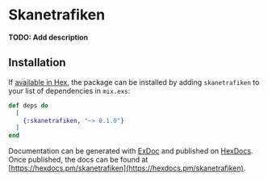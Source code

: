 # Skanetrafiken

**TODO: Add description**

## Installation

If [available in Hex](https://hex.pm/docs/publish), the package can be installed
by adding `skanetrafiken` to your list of dependencies in `mix.exs`:

```elixir
def deps do
  [
    {:skanetrafiken, "~> 0.1.0"}
  ]
end
```

Documentation can be generated with [ExDoc](https://github.com/elixir-lang/ex_doc)
and published on [HexDocs](https://hexdocs.pm). Once published, the docs can
be found at [https://hexdocs.pm/skanetrafiken](https://hexdocs.pm/skanetrafiken).

